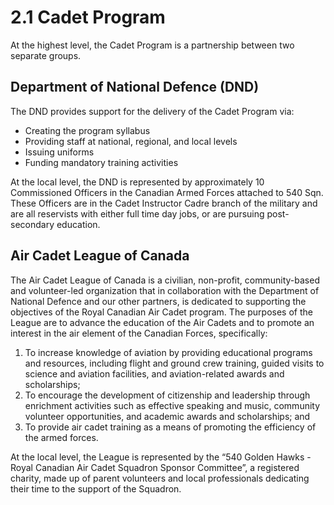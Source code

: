 # 2.1 Cadet Program

At the highest level, the Cadet Program is a partnership between two separate groups.

## Department of National Defence \(DND\)

The DND provides support for the delivery of the Cadet Program via:

* Creating the program syllabus 
* Providing staff at national, regional, and local levels
* Issuing uniforms
* Funding mandatory training activities

At the local level, the DND is represented by approximately 10 Commissioned Officers in the Canadian Armed Forces attached to 540 Sqn. These Officers are in the Cadet Instructor Cadre branch of the military and are all reservists with either full time day jobs, or are pursuing post-secondary education. 

## Air Cadet League of Canada

The Air Cadet League of Canada is a civilian, non-profit, community-based and volunteer-led organization that in collaboration with the Department of National Defence and our other partners, is dedicated to supporting the objectives of the Royal Canadian Air Cadet program. The purposes of the League are to advance the education of the Air Cadets and to promote an interest in the air element of the Canadian Forces, specifically:

1. To increase knowledge of aviation by providing educational programs and resources, including flight and ground crew training, guided visits to science and aviation facilities, and aviation-related awards and scholarships;
2. To encourage the development of citizenship and leadership through enrichment activities such as effective speaking and music, community volunteer opportunities, and academic awards and scholarships; and
3. To provide air cadet training as a means of promoting the efficiency of the armed forces.

At the local level, the League is represented by the “540 Golden Hawks - Royal Canadian Air Cadet Squadron Sponsor Committee”, a registered charity, made up of parent volunteers and local professionals dedicating their time to the support of the Squadron. 

